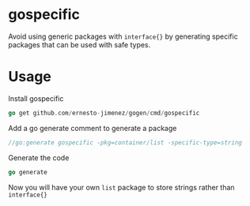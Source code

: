 # gospecific

Avoid using generic packages with `interface{}` by generating specific
packages that can be used with safe types.

# Usage

Install gospecific

```go
go get github.com/ernesto-jimenez/gogen/cmd/gospecific
```

Add a go generate comment to generate a package

```go
//go:generate gospecific -pkg=container/list -specific-type=string
```

Generate the code

```go
go generate
```

Now you will have your own `list` package to store strings rather than
`interface{}`
